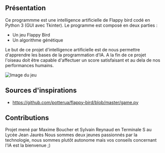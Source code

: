 ## Présentation

Ce programmme est une intelligence artificielle de Flappy bird codé en Python 3 (GUI avec Tkinter).
Le programme est composé en deux parties :
- Un jeu Flappy Bird
- Un algorithme génétique

Le but de ce projet d'intelligence artificielle est de nous permettre d'apprendre les bases de la programmation d'IA.
A la fin de ce projet l'oiseau doit être capable d'affectuer un score satisfaisant et au dela de nos performances humains.


![Image du jeu](https://gitlab.com/Napolitain/genetic-flappy-bird/raw/master/img/ingame.png)

## Sources d'inspirations
- https://github.com/potterua/flappy-bird/blob/master/game.py

## Contributions
Projet mené par Maxime Boucher et Sylvain Reynaud en Terminale S au Lycée Jean Jaurès
Nous sommes deux jeunes passionnés par la technologie, nous sommes plutôt autonome mais vos conseils concernant l'IA est la bienvenue ;)
